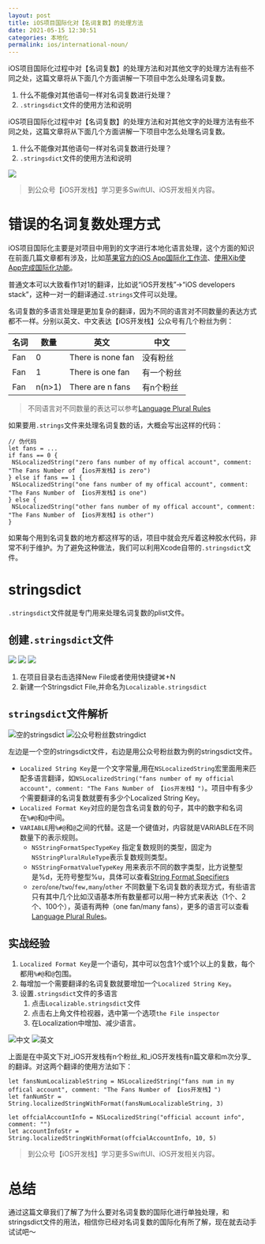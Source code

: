 ```yaml
---
layout: post
title: iOS项目国际化对【名词复数】的处理方法
date: 2021-05-15 12:30:51
categories: 本地化
permalink: ios/international-noun/
---
```


iOS项目国际化过程中对【名词复数】的处理方法和对其他文字的处理方法有些不同之处，这篇文章将从下面几个方面讲解一下项目中怎么处理名词复数。

1.  什么不能像对其他语句一样对名词复数进行处理？
2.  `.stringsdict`文件的使用方法和说明
<!-- more -->
iOS项目国际化过程中对【名词复数】的处理方法和对其他文字的处理方法有些不同之处，这篇文章将从下面几个方面讲解一下项目中怎么处理名词复数。

1.  什么不能像对其他语句一样对名词复数进行处理？
2.  `.stringsdict`文件的使用方法和说明

![](../../images/localize-noun-plural/first.png)

> 到公众号【iOS开发栈】学习更多SwiftUI、iOS开发相关内容。

# [](#错误的名词复数处理方式 "错误的名词复数处理方式")错误的名词复数处理方式

iOS项目国际化主要是对项目中用到的文字进行本地化语言处理，这个方面的知识在前面几篇文章都有涉及，比如[苹果官方的iOS App国际化工作流](https://www.iosprogrammer.tech/xcode/international-user-facing-text/)、[使用Xib使App完成国际化功能](https://www.iosprogrammer.tech/xcode/language-internalization-ib/)。

普通文本可以大致看作1对1的翻译，比如说“iOS开发栈”->“iOS developers stack”，这种一对一的翻译通过`.strings`文件可以处理。

名词复数的多语言处理是更加复杂的翻译，因为不同的语言对不同数量的表达方式都不一样。分别以英文、中文表达【iOS开发栈】公众号有几个粉丝为例：

|名词|数量|英文|中文|
|---|---|---|---|
|Fan|0|There is none fan|没有粉丝|
|Fan|1|There is one fan|有一个粉丝|
|Fan|n(n>1)|There are n fans|有n个粉丝|

> 不同语言对不同数量的表达可以参考[Language Plural Rules](https://unicode-org.github.io/cldr-staging/charts/latest/supplemental/language_plural_rules.html)

如果要用`.strings`文件来处理名词复数的话，大概会写出这样的代码：

```
// 伪代码
let fans = ...
if fans == 0 {  
 NSLocalizedString("zero fans number of my offical account", comment: "The Fans Number of 【ios开发栈】is zero")  
} else if fans == 1 {  
 NSLocalizedString("one fans number of my offical account", comment: "The Fans Number of 【ios开发栈】is one")
} else {
 NSLocalizedString("other fans number of my offical account", comment: "The Fans Number of 【ios开发栈】is other")
}
```

如果每个用到名词复数的地方都这样写的话，项目中就会充斥着这种胶水代码，非常不利于维护。为了避免这种做法，我们可以利用Xcode自带的`.stringsdict`文件。

# [](#stringsdict "stringsdict")stringsdict

`.stringsdict`文件就是专门用来处理名词复数的plist文件。

## [](#创建-stringsdict文件 "创建.stringsdict文件")创建`.stringsdict`文件

![](../../images/localize-noun-plural/create-stringsdict-1.png) ![](../../images/localize-noun-plural/create-stringsdict-2.png) ![](../../images/localize-noun-plural/create-stringsdict-3.png)

1.  在项目目录右击选择New File或者使用快捷键⌘+N
2.  新建一个Stringsdict File,并命名为`Localizable.stringsdict`

## [](#stringsdict文件解析 "stringsdict文件解析")`stringsdict`文件解析

![空的stringsdict](../../images/localize-noun-plural/empty-stringsdict.png) ![公众号粉丝数stringdict](../../images/localize-noun-plural/example-stringsdict.png)

左边是一个空的stringsdict文件，右边是用公众号粉丝数为例的stringsdict文件。

* `Localized String Key`是一个文字常量,用在`NSLocalizedString`宏里面用来匹配多语言翻译，如`NSLocalizedString("fans number of my official account", comment: "The Fans Number of 【ios开发栈】")`。项目中有多少个需要翻译的名词复数就要有多少个Localized String Key。
* `Localized Format Key`对应的是包含名词复数的句子，其中的数字和名词在`%#@`和`@`中间。
* `VARIABLE`用`%#@`和`@`之间的代替。这是一个键值对，内容就是VARIABLE在不同数量下的表示规则。
    * `NSStringFormatSpecTypeKey` 指定复数规则的类型，固定为`NSStringPluralRuleType`表示复数规则类型。
    * `NSStringFormatValueTypeKey` 用来表示不同的数字类型，比方说整型是%d，无符号整型%u，具体可以查看[String Format Specifiers](https://developer.apple.com/library/archive/documentation/CoreFoundation/Conceptual/CFStrings/formatSpecifiers.html#//apple_ref/doc/uid/TP40004265)
    * `zero`/`one`/`two`/`few,many`/`other` 不同数量下名词复数的表现方式，有些语言只有其中几个比如汉语基本所有数量都可以用一种方式来表达（1个、2个、100个），英语有两种（one fan/many fans），更多的语言可以查看[Language Plural Rules](https://unicode-org.github.io/cldr-staging/charts/latest/supplemental/language_plural_rules.html)。

## [](#实战经验 "实战经验")实战经验

1.  `Localized Format Key`是一个语句，其中可以包含1个或1个以上的复数，每个都用`%#@`和`@`包围。
2.  每增加一个需要翻译的名词复数就要增加一个`Localized String Key`。
3.  设置`.stringsdict`文件的多语言
    1.  点击`Localizable.stringsdict`文件
    2.  点击右上角文件检视器，选中第一个选项`the File inspector`
    3.  在Localization中增加、减少语言。

![中文](../../images/localize-noun-plural/stringsdict-chinese.png) ![英文](../../images/localize-noun-plural/stringsdict-english.png)

上面是在中英文下对_iOS开发栈有n个粉丝_和_iOS开发栈有n篇文章和m次分享_的翻译。对这两个翻译的使用方法如下：

```
let fansNumLocalizableString = NSLocalizedString("fans num in my offical account", comment: "The Fans Number of 【ios开发栈】")  
let fanNumStr = String.localizedStringWithFormat(fansNumLocalizableString, 3)  
  
let offcialAccountInfo = NSLocalizedString("official account info", comment: "")  
let accountInfoStr = String.localizedStringWithFormat(offcialAccountInfo, 10, 5)  
```
> 到公众号【iOS开发栈】学习更多SwiftUI、iOS开发相关内容。

# [](#总结 "总结")总结

通过这篇文章我们了解了为什么要对名词复数的国际化进行单独处理，和stringsdict文件的用法，相信你已经对名词复数的国际化有所了解，现在就去动手试试吧～